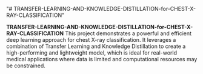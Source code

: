 "# TRANSFER-LEARNING-AND-KNOWLEDGE-DISTILLATION-for-CHEST-X-RAY-CLASSIFICATION" 

**TRANSFER-LEARNING-AND-KNOWLEDGE-DISTILLATION-for-CHEST-X-RAY-CLASSIFICATION**
This project demonstrates a powerful and efficient deep learning approach for chest X-ray classification. It leverages a combination of Transfer Learning and Knowledge Distillation to create a high-performing and lightweight model, which is ideal for real-world medical applications where data is limited and computational resources may be constrained.
